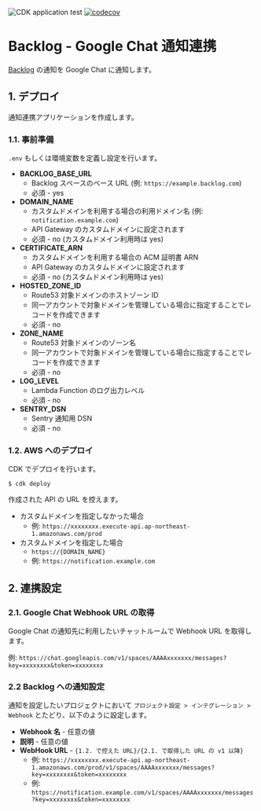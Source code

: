 ![CDK application test](https://github.com/hrfmtzk/backlog-google-chat/actions/workflows/cdk_app_test.yml/badge.svg?branch=main) [![codecov](https://codecov.io/gh/hrfmtzk/backlog-google-chat/branch/main/graph/badge.svg?token=HWW91ARAM3)](https://codecov.io/gh/hrfmtzk/backlog-google-chat)

# Backlog - Google Chat 通知連携

[Backlog](https://backlog.com) の通知を Google Chat に通知します。

## 1. デプロイ

通知連携アプリケーションを作成します。

### 1.1. 事前準備

`.env` もしくは環境変数を定義し設定を行います。

- **BACKLOG_BASE_URL**
  - Backlog スペースのベース URL (例: `https://example.backlog.com`)
  - 必須 - yes
- **DOMAIN_NAME**
  - カスタムドメインを利用する場合の利用ドメイン名 (例: `notification.example.com`)
  - API Gateway のカスタムドメインに設定されます
  - 必須 - no (カスタムドメイン利用時は yes)
- **CERTIFICATE_ARN**
  - カスタムドメインを利用する場合の ACM 証明書 ARN
  - API Gateway のカスタムドメインに設定されます
  - 必須 - no (カスタムドメイン利用時は yes)
- **HOSTED_ZONE_ID**
  - Route53 対象ドメインのホストゾーン ID
  - 同一アカウントで対象ドメインを管理している場合に指定することでレコードを作成できます
  - 必須 - no
- **ZONE_NAME**
  - Route53 対象ドメインのゾーン名
  - 同一アカウントで対象ドメインを管理している場合に指定することでレコードを作成できます
  - 必須 - no
- **LOG_LEVEL**
  - Lambda Function のログ出力レベル
  - 必須 - no
- **SENTRY_DSN**
  - Sentry 通知用 DSN
  - 必須 - no

### 1.2. AWS へのデプロイ

CDK でデプロイを行います。

```
$ cdk deploy
```

作成された API の URL を控えます。

- カスタムドメインを指定しなかった場合
  - 例: `https://xxxxxxxx.execute-api.ap-northeast-1.amazonaws.com/prod`
- カスタムドメインを指定した場合
  - `https://{DOMAIN_NAME}`
  - 例: `https://notification.example.com`

## 2. 連携設定

### 2.1. Google Chat Webhook URL の取得

Google Chat の通知先に利用したいチャットルームで Webhook URL を取得します。

例: `https://chat.googleapis.com/v1/spaces/AAAAxxxxxxx/messages?key=xxxxxxxx&token=xxxxxxxx`

### 2.2 Backlog への通知設定

通知を設定したいプロジェクトにおいて `プロジェクト設定 > インテグレーション > Webhook` とたどり、以下のように設定します。

- **Webhook 名** - 任意の値
- **説明** - 任意の値
- **WebHook URL** - `{1.2. で控えた URL}/{2.1. で取得した URL の v1 以降}`
  - 例: `https://xxxxxxxx.execute-api.ap-northeast-1.amazonaws.com/prod/v1/spaces/AAAAxxxxxxx/messages?key=xxxxxxxx&token=xxxxxxxx`
  - 例: `https://notification.example.com/v1/spaces/AAAAxxxxxxx/messages?key=xxxxxxxx&token=xxxxxxxx`
